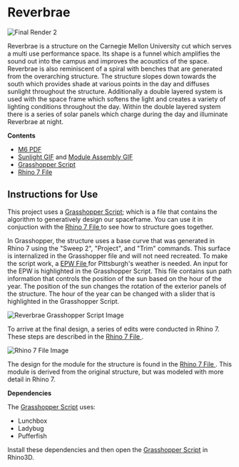 # Reverbrae

![Final Render 2](https://user-images.githubusercontent.com/104153711/165654317-a3f9fdc4-5d81-4ef7-92ff-b2d9b60771a8.jpg)


   <p align="center"></p>

Reverbrae is a structure on the Carnegie Mellon University cut which serves a multi use performance space. Its shape is a funnel which amplifies the sound out into the campus and improves the acoustics of the space. Reverbrae is also reminiscent of a spiral with benches that are generated from the overarching structure. The structure slopes down towards the south which provides shade at various points in the day and diffuses sunlight throughout the structure. Additionally a double layered system is used with the space frame which softens the light and creates a variety of lighting conditions throughout the day. Within the double layered system there is a series of solar panels which charge during the day and illuminate Reverbrae at night. 

**Contents**

- <a href="https://drive.google.com/file/d/19P5c9awlYS7Qil1kt18GddW5fEIMRHzb/view?usp=sharing">M6 PDF</a>
- <a href="https://drive.google.com/file/d/1V1-ISXI7UBL-NjZOvCuPtkcihTg_CGj9/view?usp=sharing">Sunlight GIF</a> and <a href="https://drive.google.com/file/d/1GvlSnrJTQY0O2DFIGIWG4seEBtZRlmal/view?usp=sharing">Module Assembly GIF</a>
- <a href="https://drive.google.com/file/d/1IQOZvJTd32Hmql3mc7BvDlo_Pof-2uAt/view?usp=sharing">Grasshopper Script</a>
- <a href="https://drive.google.com/file/d/1g947DVzAWE23Nptva18PhQjSoFiyp_rT/view?usp=sharing">Rhino 7 File </a>

## Instructions for Use

This project uses a <a href="https://drive.google.com/file/d/1IQOZvJTd32Hmql3mc7BvDlo_Pof-2uAt/view?usp=sharing">Grasshopper Script</a>; which is a file that contains the algorithm to generatively design our spaceframe. You can use it in conjuction with the <a href="https://drive.google.com/file/d/1g947DVzAWE23Nptva18PhQjSoFiyp_rT/view?usp=sharing">Rhino 7 File </a> to see how to structure goes together. 

In Grasshopper, the structure uses a base curve that was generated in Rhino 7 using the "Sweep 2", "Project", and "Trim" commands. This surface is internalized in the Grasshopper file and will not need recreated. To make the script work, a <a href="https://drive.google.com/file/d/1PK4at0mnhMgRzYYU6OjgPazVxbAiFMui/view?usp=sharing">EPW File </a> for Pittsburgh's weather is needed. An input for the EPW is highlighted in the Grasshopper Script. This file contains sun path information that controls the position of the sun based on the hour of the year. The position of the sun changes the rotation of the exterior panels of the structure. The hour of the year can be changed with a slider that is highlighted in the Grasshopper Script. 

![Reverbrae Grasshopper Script Image](https://user-images.githubusercontent.com/104153711/165669413-4357d5b1-51b7-4ec6-a960-7ba6f82cbbc7.png)

To arrive at the final design, a series of edits were conducted in Rhino 7. These steps are described in the <a href="https://drive.google.com/file/d/1g947DVzAWE23Nptva18PhQjSoFiyp_rT/view?usp=sharing">Rhino 7 File </a>.

![Rhino 7 File Image](https://user-images.githubusercontent.com/104153711/165669637-e4e467e2-249a-46e1-b2c4-69bcdb4f929a.jpg)


The design for the module for the structure is found in the <a href="https://drive.google.com/file/d/1g947DVzAWE23Nptva18PhQjSoFiyp_rT/view?usp=sharing">Rhino 7 File </a>. This module is derived from the original structure, but was modeled with more detail in Rhino 7. 

**Dependencies**

The <a href="https://drive.google.com/file/d/1IQOZvJTd32Hmql3mc7BvDlo_Pof-2uAt/view?usp=sharing">Grasshopper Script</a> uses:
  - Lunchbox
  - Ladybug
  - Pufferfish

Install these dependencies and then open the <a href="https://drive.google.com/file/d/1IQOZvJTd32Hmql3mc7BvDlo_Pof-2uAt/view?usp=sharing">Grasshopper Script</a> in Rhino3D.


